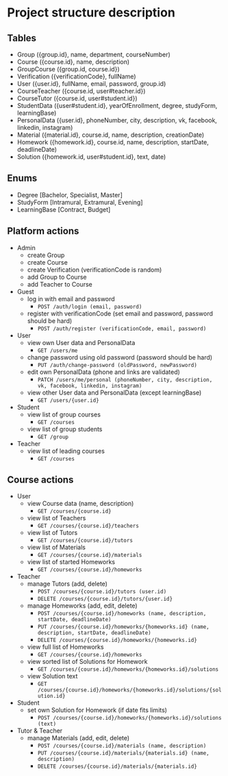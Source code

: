 # Project structure description

## Tables
- Group ({group.id}, name, department, courseNumber)
- Course ({course.id}, name, description)
- GroupCourse ({group.id, course.id})
- Verification ({verificationCode}, fullName)
- User ({user.id}, fullName, email, password, group.id)
- CourseTeacher ({course.id, user#teacher.id})
- CourseTutor ({course.id, user#student.id})
- StudentData ({user#student.id}, yearOfEnrollment, degree, studyForm, learningBase)
- PersonalData ({user.id}, phoneNumber, city, description, vk, facebook, linkedin, instagram)
- Material ({material.id}, course.id, name, description, creationDate)
- Homework ({homework.id}, course.id, name, description, startDate, deadlineDate)
- Solution ({homework.id, user#student.id}, text, date)

## Enums
- Degree [Bachelor, Specialist, Master]
- StudyForm [Intramural, Extramural, Evening]
- LearningBase [Contract, Budget]

## Platform actions
* Admin
  - create Group
  - create Course
  - create Verification (verificationCode is random)
  - add Group to Course
  - add Teacher to Course
* Guest
  - log in with email and password
    - `POST /auth/login (email, password)`
  - register with verificationCode (set email and password, password should be hard)
    - `POST /auth/register (verificationCode, email, password)`
* User
  - view own User data and PersonalData
    - `GET /users/me`
  - change password using old password (password should be hard)
    - `PUT /auth/change-password (oldPassword, newPassword)`
  - edit own PersonalData (phone and links are validated)
    - `PATCH /users/me/personal (phoneNumber, city, description, vk, facebook, linkedin, instagram)`
  - view other User data and PersonalData (except learningBase)
    - `GET /users/{user.id}`
* Student
  - view list of group courses
    - `GET /courses`
  - view list of group students
    - `GET /group`
* Teacher
  - view list of leading courses
    - `GET /courses`

## Course actions
* User
  - view Course data (name, description)
    - `GET /courses/{course.id}`
  - view list of Teachers
    - `GET /courses/{course.id}/teachers`
  - view list of Tutors
    - `GET /courses/{course.id}/tutors`
  - view list of Materials
    - `GET /courses/{course.id}/materials`
  - view list of started Homeworks
    - `GET /courses/{course.id}/homeworks`
* Teacher
  - manage Tutors (add, delete)
    - `POST /courses/{course.id}/tutors (user.id)`
    - `DELETE /courses/{course.id}/tutors/{user.id}`
  - manage Homeworks (add, edit, delete)
    - `POST /courses/{course.id}/homeworks (name, description, startDate, deadlineDate)`
    - `PUT /courses/{course.id}/homeworks/{homeworks.id} (name, description, startDate, deadlineDate)`
    - `DELETE /courses/{course.id}/homeworks/{homeworks.id}`
  - view full list of Homeworks
    - `GET /courses/{course.id}/homeworks`
  - view sorted list of Solutions for Homework
    - `GET /courses/{course.id}/homeworks/{homeworks.id}/solutions`
  - view Solution text
    - `GET /courses/{course.id}/homeworks/{homeworks.id}/solutions/{solution.id}`
* Student
  - set own Solution for Homework (if date fits limits)
    - `POST /courses/{course.id}/homeworks/{homeworks.id}/solutions (text)`
* Tutor & Teacher
  - manage Materials (add, edit, delete)
    - `POST /courses/{course.id}/materials (name, description)`
    - `PUT /courses/{course.id}/materials/{materials.id} (name, description)`
    - `DELETE /courses/{course.id}/materials/{materials.id}`
